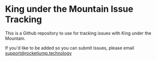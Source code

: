 # King under the Mountain Issue Tracking

This is a Github repository to use for tracking issues with King under the Mountain.

If you'd like to be added so you can submit Issues, please email support@rocketjump.technology
